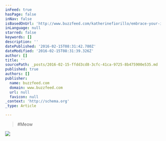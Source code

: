 ```yaml
---
inFeed: true
hasPage: false
inNav: false
isBasedOnUrl: 'http://www.buzzfeed.com/katherinefiorillo/embrace-your-inner-cat-lady?bffbdiy&utm_term=.koBm793P0K#.ejZpkBJZGM'
inLanguage: null
starred: false
keywords: []
description: ''
datePublished: '2016-02-15T08:31:42.780Z'
dateModified: '2016-02-15T08:31:39.326Z'
author: []
title: ''
sourcePath: _posts/2016-02-15-ffdd3cd8-3cfc-41ca-9725-8b475900e535.md
published: true
authors: []
publisher:
  name: buzzfeed.com
  domain: www.buzzfeed.com
  url: null
  favicon: null
_context: 'http://schema.org'
_type: Article

---
```

> \#Meow

![](https://img.buzzfeed.com/buzzfeed-static/static/2015-12/22/12/enhanced/webdr09/enhanced-26506-1450804177-1.jpg)
